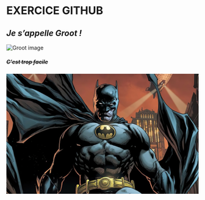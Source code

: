 # **EXERCICE GITHUB**

## _Je s’appelle Groot !_

![Groot image](https://media.giphy.com/media/R97jJCEGEmh0I/giphy.gif)

##### ~~C'est trop facile~~

![Batman image](the-batman-4k-8c-1920x1200.jpg)
